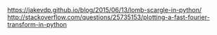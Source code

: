 https://jakevdp.github.io/blog/2015/06/13/lomb-scargle-in-python/
http://stackoverflow.com/questions/25735153/plotting-a-fast-fourier-transform-in-python